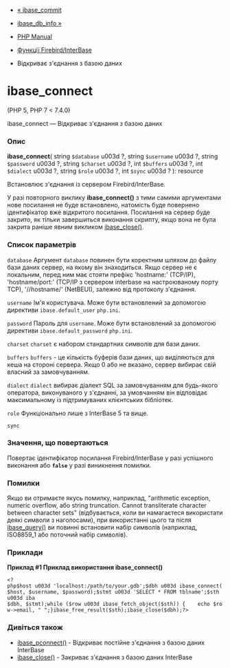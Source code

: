 - [« ibase_commit](function.ibase-commit.md)
- [ibase_db_info »](function.ibase-db-info.md)

- [PHP Manual](index.md)
- [Функції Firebird/InterBase](ref.ibase.md)
- Відкриває з'єднання з базою даних

# ibase_connect

(PHP 5, PHP 7 \< 7.4.0)

ibase_connect — Відкриває з'єднання з базою даних

### Опис

**ibase_connect**(
string `$database` u003d ?,
string `$username` u003d ?,
string `$password` u003d ?,
string `$charset` u003d ?,
int `$buffers` u003d ?,
int `$dialect` u003d ?,
string `$role` u003d ?,
int `$sync` u003d ?
): resource

Встановлює з'єднання із сервером Firebird/InterBase.

У разі повторного виклику **ibase_connect()** з тими самими аргументами
нове посилання не буде встановлено, натомість буде повернено
ідентифікатор вже відкритого посилання. Посилання на сервер буде закрито, як
тільки завершиться виконання скрипту, якщо вона не була закрита
раніше явним викликом [ibase_close()](function.ibase-close.md).

### Список параметрів

`database`
Аргумент `database` повинен бути коректним шляхом до файлу бази даних
сервер, на якому він знаходиться. Якщо сервер не є локальним,
перед ним має стояти префікс 'hostname:' (TCP/IP), 'hostname/port:'
(TCP/IP з сервером interbase на настроюваному порту TCP), '//hostname/'
(NetBEUI), залежно від протоколу з'єднання.

`username`
Ім'я користувача. Може бути встановлений за допомогою директиви
`ibase.default_user` `php.ini`.

`password`
Пароль для `username`. Може бути встановлений за допомогою директиви
`ibase.default_password` `php.ini`.

`charset`
`charset` є набором стандартних символів для бази даних.

`buffers`
`buffers` - це кількість буферів бази даних, що виділяються для кеша на
стороні сервера. Якщо 0 або не вказано, сервер вибирає свій власний
за замовчуванням.

`dialect`
`dialect` вибирає діалект SQL за замовчуванням для будь-якого оператора,
виконуваного у з'єднанні, за умовчанням він відповідає максимальному
із підтримуваних клієнтських бібліотек.

`role`
Функціонально лише з InterBase 5 та вище.

`sync`

### Значення, що повертаються

Повертає ідентифікатор посилання Firebird/InterBase у разі успішного
виконання або **`false`** у разі виникнення помилки.

### Помилки

Якщо ви отримаєте якусь помилку, наприклад, "arithmetic exception,
numeric overflow, або string truncation. Cannot transliterate character
between character sets" (відбувається, коли ви намагаєтеся використати
деякі символи з наголосами), при використанні цього та після
[ibase_query()](function.ibase-query.md) ви повинні встановити набір
символів (наприклад, ISO8859_1 або поточний набір символів).

### Приклади

**Приклад #1 Приклад використання **ibase_connect()****

` <?php$host u003d 'localhost:/path/to/your.gdb';$dbh u003d ibase_connect($host, $username, $password);$stmt u003d 'SELECT * FROM tblname';$sth u003d iba $dbh, $stmt);while ($row u003d ibase_fetch_object($sth)) {    echo $row->email, "
";}ibase_free_result($sth);ibase_close($dbh);?> `

### Дивіться також

- [ibase_pconnect()](function.ibase-pconnect.md) - Відкриває
постійне з'єднання з базою даних InterBase
- [ibase_close()](function.ibase-close.md) - Закриває з'єднання з
базою даних InterBase
